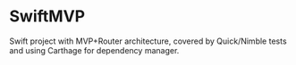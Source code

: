 # SwiftMVP
Swift project with MVP+Router architecture, covered by Quick/Nimble tests and using Carthage for dependency manager.
